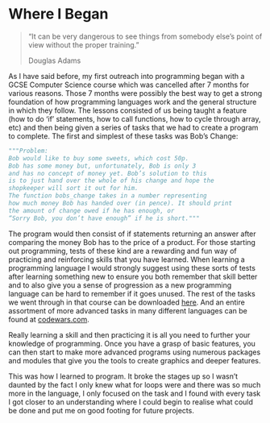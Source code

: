 # Where I Began

>“It can be very dangerous to see things from somebody else’s point of view
>without the proper training.”
>
> Douglas Adams

As I have said before, my first outreach into programming began with  a GCSE Computer Science course which was cancelled after 7 months for various reasons. Those 7 months were possibly the best way to get a strong foundation of how programming languages work and the general structure in which they follow. The lessons consisted of us being taught a feature (how to do ‘if’ statements, how to call functions, how to cycle through array, etc) and then being given a series of tasks that we had to create a program to complete. The first and simplest of these tasks was Bob’s Change:


```python
"""Problem:
Bob would like to buy some sweets, which cost 50p.
Bob has some money but, unfortunately, Bob is only 3
and has no concept of money yet. Bob’s solution to this
is to just hand over the whole of his change and hope the
shopkeeper will sort it out for him.
The function bobs_change takes in a number representing
how much money Bob has handed over (in pence). It should print
the amount of change owed if he has enough, or
“Sorry Bob, you don’t have enough” if he is short."""
``` 


The program would then consist of if statements returning an answer after comparing the money Bob has to the price of a product. For those starting out programming, tests of these kind are a rewarding and fun way of practicing and reinforcing skills that you have learned. When learning a programming language I would strongly suggest using these sorts of tests after learning something new to ensure you both remember that skill better and to also give you a sense of progression as a new programming language can be hard to remember if it goes unused. The rest of the tasks we went through in that course can be downloaded [here](https://github.com/LukeBriggsDev/GCSE-Code-Tasks). And an entire assortment of more advanced tasks in many different languages can be found at [codewars.com](https://www.codewars.com).

Really learning a skill and then practicing it is all you need to further your knowledge of programming. Once you have a grasp of basic features, you can then start to make more advanced programs using numerous packages and modules that give you the tools to create graphics and deeper features.

This was how I learned to program. It broke the stages up so I wasn’t daunted by the fact I only knew what for loops were and there was so much more in the language, I only focused on the task and I found with every task I got closer to an understanding where I could begin to realise what could be done and put me on good footing for future projects.


